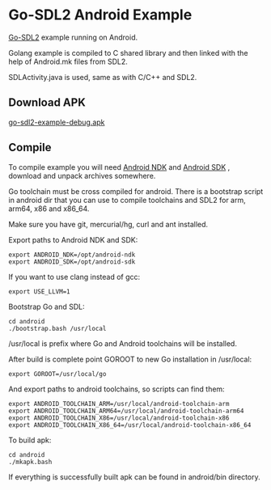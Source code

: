 Go-SDL2 Android Example
=======================

[Go-SDL2](https://github.com/veandco/go-sdl2) example running on Android.

Golang example is compiled to C shared library and then linked with the help of Android.mk files from SDL2.

SDLActivity.java is used, same as with C/C++ and SDL2.

Download APK
------------

[go-sdl2-example-debug.apk](https://github.com/gen2brain/go-sdl2-android-example/releases/download/1.0/go-sdl2-example-debug.apk)

Compile
-------

To compile example you will need [Android NDK](https://developer.android.com/ndk/downloads/index.html) and [Android SDK](http://developer.android.com/sdk/index.html#Other) , download and unpack archives somewhere.

Go toolchain must be cross compiled for android. There is a bootstrap script in android dir that you can use to compile toolchains and SDL2 for arm, arm64, x86 and x86_64.

Make sure you have git, mercurial/hg, curl and ant installed.

Export paths to Android NDK and SDK:

    export ANDROID_NDK=/opt/android-ndk
    export ANDROID_SDK=/opt/android-sdk

If you want to use clang instead of gcc:
    
    export USE_LLVM=1

Bootstrap Go and SDL:

    cd android
    ./bootstrap.bash /usr/local

/usr/local is prefix where Go and Android toolchains will be installed.

After build is complete point GOROOT to new Go installation in /usr/local:

    export GOROOT=/usr/local/go

And export paths to android toolchains, so scripts can find them:

    export ANDROID_TOOLCHAIN_ARM=/usr/local/android-toolchain-arm
    export ANDROID_TOOLCHAIN_ARM64=/usr/local/android-toolchain-arm64
    export ANDROID_TOOLCHAIN_X86=/usr/local/android-toolchain-x86
    export ANDROID_TOOLCHAIN_X86_64=/usr/local/android-toolchain-x86_64

To build apk:

    cd android
    ./mkapk.bash

If everything is successfully built apk can be found in android/bin directory.
